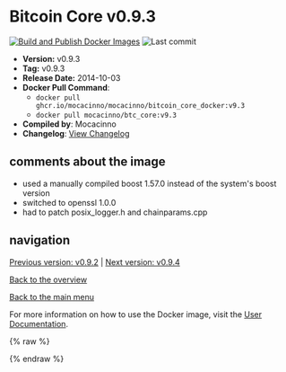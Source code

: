 # Bitcoin Core v0.9.3

[![Build and Publish Docker Images](https://github.com/mocacinno/bitcoin_core_docker/actions/workflows/build-and-publish.yml/badge.svg?branch=v9.3)](https://github.com/mocacinno/bitcoin_core_docker/actions/workflows/build-and-publish.yml)
![Last commit](https://badgen.net/github/last-commit/mocacinno/bitcoin_core_docker/v9.3)

- **Version:** v0.9.3
- **Tag:** v0.9.3
- **Release Date:** 2014-10-03
- **Docker Pull Command**:
  - `docker pull ghcr.io/mocacinno/mocacinno/bitcoin_core_docker:v9.3`
  - `docker pull mocacinno/btc_core:v9.3`
- **Compiled by**: Mocacinno
- **Changelog**: [View Changelog](https://github.com/bitcoin/bitcoin/blob/v0.9.3/doc/release-notes.md)

## comments about the image

- used a manually compiled boost 1.57.0 instead of the system's boost version
- switched to openssl 1.0.0
- had to patch posix_logger.h and chainparams.cpp

## navigation

[Previous version: v0.9.2](./v9.2.md) | [Next version: v0.9.4](./v9.4.md)

[Back to the overview](./Readme.md)

[Back to the main menu](../Readme.md)

For more information on how to use the Docker image, visit the [User Documentation](../userdocs/Readme.md).

<!-- Google tag (gtag.js) -->
{% raw %}
<script async src="https://www.googletagmanager.com/gtag/js?id=G-BPC6NC6FF9"></script>
<script>
  window.dataLayer = window.dataLayer || [];
  function gtag(){dataLayer.push(arguments);}
  gtag('js', new Date());
  gtag('config', 'G-BPC6NC6FF9');
</script>
{% endraw %}

